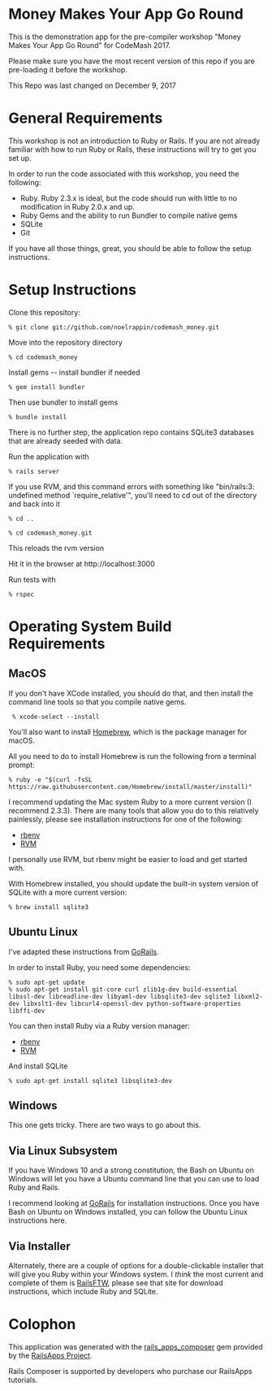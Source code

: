 # Money Makes Your App Go Round

This is the demonstration app for the pre-compiler workshop "Money Makes Your App Go Round" for CodeMash 2017.

Please make sure you have the most recent version of this repo if you are pre-loading it before the workshop. 

This Repo was last changed on December 9, 2017

# General Requirements

This workshop is not an introduction to Ruby or Rails. If you are not already familiar with how to run Ruby or Rails, these instructions will try to get you set up.

In order to run the code associated with this workshop, you need the following:

- Ruby. Ruby 2.3.x is ideal, but the code should run with little to no modification in Ruby 2.0.x and up.
- Ruby Gems and the ability to run Bundler to compile native gems
- SQLite 
- Git

If you have all those things, great, you should be able to follow the setup instructions.

# Setup Instructions

Clone this repository:

    % git clone git://github.com/noelrappin/codemash_money.git

Move into the repository directory

    % cd codemash_money

Install gems -- install bundler if needed

    % gem install bundler

Then use bundler to install gems

    % bundle install

There is no further step, the application repo contains SQLite3 databases that are already seeded with data.

Run the application with

    % rails server

If you use RVM, and this command errors with something like "bin/rails:3: undefined method `require_relative'", you'll need to cd out of the directory and back into it

    % cd ..

    % cd codemash_money.git

This reloads the rvm version

Hit it in the browser at http://localhost:3000

Run tests with

    % rspec

# Operating System Build Requirements 

## MacOS

If you don't have XCode installed, you should do that, and then install the command line tools so that you compile native gems.

     % xcode-select --install

You'll also want to install [Homebrew](http://brew.sh/), which is the package manager for macOS. 

All you need to do to install Homebrew is run the following from a terminal prompt:

    % ruby -e "$(curl -fsSL https://raw.githubusercontent.com/Homebrew/install/master/install)"

I recommend updating the Mac system Ruby to a more current version (I recommend 2.3.3). There are many tools that allow you do to this relatively painlessly, please see installation instructions for one of the following:

- [rbenv](https://github.com/rbenv/rbenv)
- [RVM](https://rvm.io)

I personally use RVM, but rbenv might be easier to load and get started with.

With Homebrew installed, you should update the built-in system version of SQLite with a more current version:

    % brew install sqlite3

## Ubuntu Linux

I've adapted these instructions from [GoRails](https://gorails.com/setup/ubuntu/16.04).

In order to install Ruby, you need some dependencies:

    % sudo apt-get update
    % sudo apt-get install git-core curl zlib1g-dev build-essential libssl-dev libreadline-dev libyaml-dev libsqlite3-dev sqlite3 libxml2-dev libxslt1-dev libcurl4-openssl-dev python-software-properties libffi-dev

You can then install Ruby via a Ruby version manager:

- [rbenv](https://github.com/rbenv/rbenv)
- [RVM](https://rvm.io)

And install SQLite

    % sudo apt-get install sqlite3 libsqlite3-dev

## Windows 

This one gets tricky. There are two ways to go about this. 

## Via Linux Subsystem

If you have Windows 10 and a strong constitution, the Bash on Ubuntu on Windows will let you have a Ubuntu command line that you can use to load Ruby and Rails.

I recommend looking at [GoRails](https://gorails.com/setup/windows/10) for installation instructions. Once you have Bash on Ubuntu on Windows installed, you can follow the Ubuntu Linux instructions here.

## Via Installer

Alternately, there are a couple of options for a double-clickable installer that will give you Ruby within your Windows system. I _think_ the most current and complete of them is [RailsFTW](https://railsftw.bryanbibat.net), please see that site for download instructions, which include Ruby and SQLite.

# Colophon

This application was generated with the [rails_apps_composer](https://github.com/RailsApps/rails_apps_composer) gem
provided by the [RailsApps Project](http://railsapps.github.io/).

Rails Composer is supported by developers who purchase our RailsApps tutorials.
